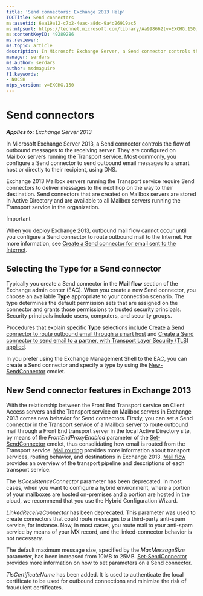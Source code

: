```yaml
---
title: 'Send connectors: Exchange 2013 Help'
TOCTitle: Send connectors
ms:assetid: 6aa19a12-c7b2-4eac-a8dc-9a4d26919ac5
ms:mtpsurl: https://technet.microsoft.com/library/Aa998662(v=EXCHG.150)
ms:contentKeyID: 49289286
ms.reviewer: 
ms.topic: article
description: In Microsoft Exchange Server, a Send connector controls the flow of outbound messages to the receiving server
manager: serdars
ms.author: serdars
author: msdmaguire
f1.keywords:
- NOCSH
mtps_version: v=EXCHG.150
---
```


# Send connectors

_**Applies to:** Exchange Server 2013_

In Microsoft Exchange Server 2013, a Send connector controls the flow of outbound messages to the receiving server. They are configured on Mailbox servers running the Transport service. Most commonly, you configure a Send connector to send outbound email messages to a smart host or directly to their recipient, using DNS.

Exchange 2013 Mailbox servers running the Transport service require Send connectors to deliver messages to the next hop on the way to their destination. Send connectors that are created on Mailbox servers are stored in Active Directory and are available to all Mailbox servers running the Transport service in the organization.

> [!IMPORTANT]
> When you deploy Exchange 2013, outbound mail flow cannot occur until you configure a Send connector to route outbound mail to the Internet. For more information, see <A href="create-a-send-connector-for-email-sent-to-the-internet-exchange-2013-help.md">Create a Send connector for email sent to the Internet</A>.

## Selecting the Type for a Send connector

Typically you create a Send connector in the **Mail flow** section of the Exchange admin center (EAC). When you create a new Send connector, you choose an available **Type** appropriate to your connection scenario. The type determines the default permission sets that are assigned on the connector and grants those permissions to trusted security principals. Security principals include users, computers, and security groups.

Procedures that explain specific **Type** selections include [Create a Send connector to route outbound email through a smart host](create-a-send-connector-to-route-outbound-email-through-a-smart-host-exchange-2013-help.md) and [Create a Send connector to send email to a partner, with Transport Layer Security (TLS) applied](create-a-send-connector-to-send-email-to-a-partner-with-transport-layer-security-tls-applied-exchange-2013-help.md).

In you prefer using the Exchange Management Shell to the EAC, you can create a Send connector and specify a type by using the [New-SendConnector](/powershell/module/exchange/New-SendConnector) cmdlet.

## New Send connector features in Exchange 2013

With the relationship between the Front End Transport service on Client Access servers and the Transport service on Mailbox servers in Exchange 2013 comes new behavior for Send connectors. Firstly, you can set a Send connector in the Transport service of a Mailbox server to route outbound mail through a Front End transport server in the local Active Directory site, by means of the *FrontEndProxyEnabled* parameter of the [Set-SendConnector](/powershell/module/exchange/Set-SendConnector) cmdlet, thus consolidating how email is routed from the Transport service. [Mail routing](mail-routing-exchange-2013-help.md) provides more information about transport services, routing behavior, and destinations in Exchange 2013. [Mail flow](mail-flow-exchange-2013-help.md) provides an overview of the transport pipeline and descriptions of each transport service.

The *IsCoexistenceConnector* parameter has been deprecated. In most cases, when you want to configure a hybrid environment, where a portion of your mailboxes are hosted on-premises and a portion are hosted in the cloud, we recommend that you use the Hybrid Configuration Wizard.

*LinkedReceiveConnector* has been deprecated. This parameter was used to create connectors that could route messages to a third-party anti-spam service, for instance. Now, in most cases, you route mail to your anti-spam service by means of your MX record, and the linked-connector behavior is not necessary.

The default maximum message size, specified by the *MaxMessageSize* parameter, has been increased from 10MB to 25MB. [Set-SendConnector](/powershell/module/exchange/Set-SendConnector) provides more information on how to set parameters on a Send connector.

*TlsCertificateName* has been added. It is used to authenticate the local certificate to be used for outbound connections and minimize the risk of fraudulent certificates.